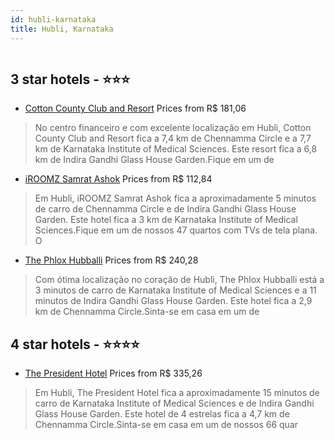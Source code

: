 ```yaml
---
id: hubli-karnataka
title: Hubli, Karnataka
---
```


<center><img src="https://i.travelapi.com/hotels/12000000/11850000/11848600/11848588/d24494fc_z.jpg" alt="" /></center>


##  3 star hotels - ⭐️⭐️⭐️

-    [Cotton County Club and Resort](https://www.hurb.com/br/aud/https://www.hurb.com/br/hotels/hubli/cotton-county-club-and-resort-HT-H9WL?cmp=18055) Prices from R$ 181,06
   > No centro financeiro e com excelente localização em Hubli, Cotton County Club and Resort fica a 7,4 km de Chennamma Circle e a 7,7 km de Karnataka Institute of Medical Sciences.  Este resort fica a 6,8 km de Indira Gandhi Glass House Garden.Fique em um de
-    [iROOMZ Samrat Ashok](https://www.hurb.com/br/aud/https://www.hurb.com/br/hotels/hubli/iroomz-samrat-ashok-HT-CHF0?cmp=18055) Prices from R$ 112,84
   > Em Hubli, iROOMZ Samrat Ashok fica a aproximadamente 5 minutos de carro de Chennamma Circle e de Indira Gandhi Glass House Garden.  Este hotel fica a 3 km de Karnataka Institute of Medical Sciences.Fique em um de nossos 47 quartos com TVs de tela plana. O
-    [The Phlox Hubballi](https://www.hurb.com/br/aud/https://www.hurb.com/br/hotels/hubli/the-phlox-hubballi-HT-ZQ02?cmp=18055) Prices from R$ 240,28
   > Com ótima localização no coração de Hubli, The Phlox Hubballi está a 3 minutos de carro de Karnataka Institute of Medical Sciences e a 11 minutos de Indira Gandhi Glass House Garden.  Este hotel fica a 2,9 km de Chennamma Circle.Sinta-se em casa em um de 

##  4 star hotels - ⭐️⭐️⭐️⭐️

-    [The President Hotel](https://www.hurb.com/br/aud/https://www.hurb.com/br/hotels/hubli/the-president-hotel-HT-L7RI?cmp=18055) Prices from R$ 335,26
   > Em Hubli, The President Hotel fica a aproximadamente 15 minutos de carro de Karnataka Institute of Medical Sciences e de Indira Gandhi Glass House Garden.  Este hotel de 4 estrelas fica a 4,7 km de Chennamma Circle.Sinta-se em casa em um de nossos 66 quar
